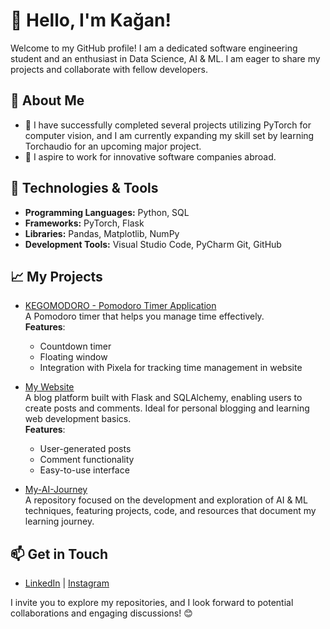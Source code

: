 # 👋 Hello, I'm Kağan!

Welcome to my GitHub profile! I am a dedicated software engineering student and an enthusiast in Data Science, AI & ML. I am eager to share my projects and collaborate with fellow developers.

## 🚀 About Me
- 🌱 I have successfully completed several projects utilizing PyTorch for computer vision, and I am currently expanding my skill set by learning Torchaudio for an upcoming major project.
- 💼 I aspire to work for innovative software companies abroad.

## 🔧 Technologies & Tools
- **Programming Languages:** Python, SQL
- **Frameworks:** PyTorch, Flask
- **Libraries:** Pandas, Matplotlib, NumPy
- **Development Tools:** Visual Studio Code, PyCharm Git, GitHub

## 📈 My Projects
- [KEGOMODORO - Pomodoro Timer Application](https://github.com/Kagankakao/KEGOMODORO)  
  A Pomodoro timer that helps you manage time effectively.  
  **Features**: 
  - Countdown timer
  - Floating window
  - Integration with Pixela for tracking time management in website

- [My Website](https://github.com/Kagankakao/My-Website)  
  A blog platform built with Flask and SQLAlchemy, enabling users to create posts and comments. Ideal for personal blogging and learning web development basics.  
  **Features**: 
  - User-generated posts
  - Comment functionality
  - Easy-to-use interface

- [My-AI-Journey](https://github.com/Kagankakao/My-AI-Journey)  
  A repository focused on the development and exploration of AI & ML techniques, featuring projects, code, and resources that document my learning journey.

## 📫 Get in Touch
- [LinkedIn](https://www.linkedin.com/in/ka%C4%9Fan-ar%C4%B1ba%C5%9F-b8a8b6214/) | [Instagram](https://www.instagram.com/aribaskagan/)

I invite you to explore my repositories, and I look forward to potential collaborations and engaging discussions! 😊
